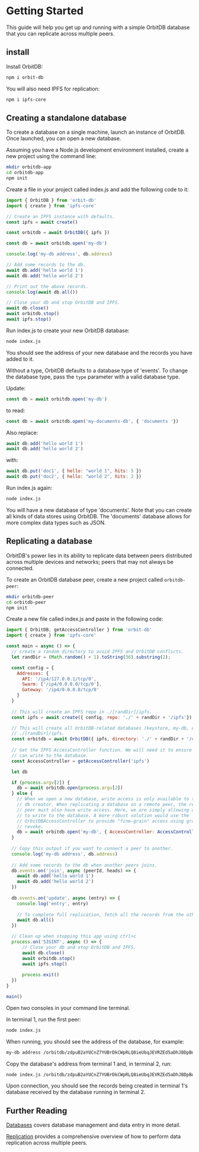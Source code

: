 # Getting Started

This guide will help you get up and running with a simple OrbitDB database that you can replicate across multiple peers.

## install

Install OrbitDB:

```sh
npm i orbit-db
```

You will also need IPFS for replication:

```sh
npm i ipfs-core
```

## Creating a standalone database

To create a database on a single machine, launch an instance of OrbitDB. Once launched, you can open a new database.

Assuming you have a Node.js development environment installed, create a new project using the command line:

```sh
mkdir orbitdb-app
cd orbitdb-app
npm init
```

Create a file in your project called index.js and add the following code to it:

```js
import { OrbitDB } from 'orbit-db'
import { create } from 'ipfs-core'

// Create an IPFS instance with defaults.
const ipfs = await create()

const orbitdb = await OrbitDB({ ipfs })

const db = await orbitdb.open('my-db')

console.log('my-db address', db.address)

// Add some records to the db.
await db.add('hello world 1')
await db.add('hello world 2')

// Print out the above records.
console.log(await db.all())

// Close your db and stop OrbitDB and IPFS.
await db.close()
await orbitdb.stop()
await ipfs.stop()
```

Run index.js to create your new OrbitDB database:

```sh
node index.js
```

You should see the address of your new database and the records you have added
to it.

Without a type, OrbitDB defaults to a database type of 'events'. To change the database type, pass the `type` parameter with a valid database type.

Update:

```js
const db = await orbitdb.open('my-db')
```

to read:

```js
const db = await orbitdb.open('my-documents-db', { 'documents '})
```

Also replace:

```js
await db.add('hello world 1')
await db.add('hello world 2')
```

with:

```js
await db.put('doc1', { hello: "world 1", hits: 5 })
await db.put('doc2', { hello: "world 2", hits: 2 })
```

Run index.js again:

```sh
node index.js
```

You will have a new database of type 'documents'. Note that you can create all 
kinds of data stores using OrbitDB. The 'documents' database allows for more complex data types such as JSON.

## Replicating a database

OrbitDB's power lies in its ability to replicate data between peers distributed across multiple devices and networks; peers that may not always be connected.

To create an OrbitDB database peer, create a new project called `orbitdb-peer`:

```sh
mkdir orbitdb-peer
cd orbitdb-peer
npm init
```

Create a new file called index.js and paste in the following code:

```js
import { OrbitDB, getAccessController } from 'orbit-db'
import { create } from 'ipfs-core'

const main = async () => {
  // create a random directory to avoid IPFS and OrbitDB conflicts.
  let randDir = (Math.random() + 1).toString(36).substring(2);

  const config = {
    Addresses: {
      API: '/ip4/127.0.0.1/tcp/0',
      Swarm: ['/ip4/0.0.0.0/tcp/0'],
      Gateway: '/ip4/0.0.0.0/tcp/0'
    }
  }
  
  // This will create an IPFS repo in ./[randDir]/ipfs.
  const ipfs = await create({ config, repo: './' + randDir + '/ipfs'})

  // This will create all OrbitDB-related databases (keystore, my-db, etc) in 
  // ./[randDir]/ipfs.
  const orbitdb = await OrbitDB({ ipfs, directory: './' + randDir + '/orbitdb' })
  
  // Get the IPFS AccessController function. We will need it to ensure everyone 
  // can write to the database.
  const AccessController = getAccessController('ipfs')

  let db

  if (process.argv[2]) {
    db = await orbitdb.open(process.argv[2])      
  } else {
    // When we open a new database, write access is only available to the 
    // db creator. When replicating a database on a remote peer, the remote 
    // peer must also have write access. Here, we are simply allowing anyone 
    // to write to the database. A more robust solution would use the 
    // OrbitDBAccessController to provide "fine-grain" access using grant and 
    // revoke. 
    db = await orbitdb.open('my-db', { AccessController: AccessController({ write: ['*']})})
  }
  
  // Copy this output if you want to connect a peer to another.
  console.log('my-db address', db.address)
  
  // Add some records to the db when another peers joins.
  db.events.on('join', async (peerId, heads) => {
    await db.add('hello world 1')
    await db.add('hello world 2')     
  })
  
  db.events.on('update', async (entry) => {
    console.log('entry', entry)
    
    // To complete full replication, fetch all the records from the other peer.
    await db.all()
  })

  // Clean up when stopping this app using ctrl+c
  process.on('SIGINT', async () => {
      // Close your db and stop OrbitDB and IPFS.
      await db.close()
      await orbitdb.stop()
      await ipfs.stop()
      
      process.exit()      
  })
}

main()
```

Open two consoles in your command line terminal.

In terminal 1, run the first peer:

```sh
node index.js
```

When running, you should see the address of the database, for example:

```sh
my-db address /orbitdb/zdpuB2aYUCnZ7YUBrDkCWpRLQ8ieUbqJEVRZEd5aDhJBDpBqj
```

Copy the database's address from terminal 1 and, in terminal 2, run:

```sh
node index.js /orbitdb/zdpuB2aYUCnZ7YUBrDkCWpRLQ8ieUbqJEVRZEd5aDhJBDpBqj
```

Upon connection, you should see the records being created in terminal 1's database received by the database running in terminal 2.

## Further Reading

[Databases](./DATABASES.md) covers database management and data entry in more detail.

[Replication](./REPLICATION.md) provides a comprehensive overview of how to perform data replication across multiple peers.